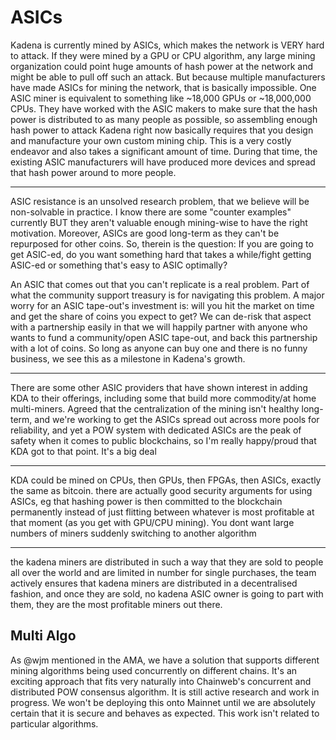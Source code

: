 # ASICs

Kadena is currently mined by ASICs, which makes the network is VERY hard to attack. If they were mined by a GPU or CPU algorithm, any large mining organization could point huge amounts of hash power at the network and might be able to pull off such an attack. But because multiple manufacturers have made ASICs for mining the network, that is basically impossible. One ASIC miner is equivalent to something like \~18,000 GPUs or \~18,000,000 CPUs. They have worked with the ASIC makers to make sure that the hash power is distributed to as many people as possible, so assembling enough hash power to attack Kadena right now basically requires that you design and manufacture your own custom mining chip. This is a very costly endeavor and also takes a significant amount of time. During that time, the existing ASIC manufacturers will have produced more devices and spread that hash power around to more people.

***

ASIC resistance is an unsolved research problem, that we believe will be non-solvable in practice. I know there are some "counter examples" currently BUT they aren't valuable enough mining-wise to have the right motivation. Moreover, ASICs are good long-term as they can't be repurposed for other coins. So, therein is the question: If you are going to get ASIC-ed, do you want something hard that takes a while/fight getting ASIC-ed or something that's easy to ASIC optimally?

An ASIC that comes out that you can't replicate is a real problem. Part of what the community support treasury is for navigating this problem. A major worry for an ASIC tape-out's investment is: will you hit the market on time and get the share of coins you expect to get? We can de-risk that aspect with a partnership easily in that we will happily partner with anyone who wants to fund a community/open ASIC tape-out, and back this partnership with a lot of coins. So long as anyone can buy one and there is no funny business, we see this as a milestone in Kadena's growth.

***

There are some other ASIC providers that have shown interest in adding KDA to their offerings, including some that build more commodity/at home multi-miners. Agreed that the centralization of the mining isn't healthy long-term, and we're working to get the ASICs spread out across more pools for reliability, and yet a POW system with dedicated ASICs are the peak of safety when it comes to public blockchains, so I'm really happy/proud that KDA got to that point. It's a big deal

***

KDA could be mined on CPUs, then GPUs, then FPGAs, then ASICs, exactly the same as bitcoin. there are actually good security arguments for using ASICs, eg that hashing power is then committed to the blockchain permanently instead of just flitting between whatever is most profitable at that moment (as you get with GPU/CPU mining). You dont want large numbers of miners suddenly switching to another algorithm

***

the kadena miners are distributed in such a way that they are sold to people all over the world and are limited in number for single purchases, the team actively ensures that kadena miners are distributed in a decentralised fashion, and once they are sold, no kadena ASIC owner is going to part with them, they are the most profitable miners out there.



## Multi Algo

As @wjm mentioned in the AMA, we have a solution that supports different mining algorithms being used concurrently on different chains. It's an exciting approach that fits very naturally into Chainweb's concurrent and distributed POW consensus algorithm. It is still active research and work in progress. We won't be deploying this onto Mainnet until we are absolutely certain that it is secure and behaves as expected. This work isn't related to particular algorithms.
